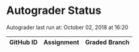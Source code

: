 # Autograder Status
Autograder last run at: October 02, 2018 at 16:20

| GitHub ID | Assignment | Graded Branch |
|-----------|------------|---------------|
